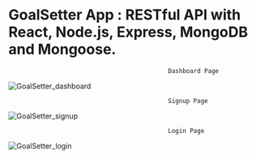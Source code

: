 # GoalSetter App : RESTful API with React, Node.js, Express, MongoDB and Mongoose.

                                                Dashboard Page
![GoalSetter_dashboard](https://user-images.githubusercontent.com/57776529/172061523-33658426-c117-405e-a5cd-93789fc6be23.png) 
                                         
                                                Signup Page
![GoalSetter_signup](https://user-images.githubusercontent.com/57776529/172061524-976bbe5d-5d5e-410a-beae-3fb41698080e.png)
                                         
                                                Login Page
![GoalSetter_login](https://user-images.githubusercontent.com/57776529/172061525-73865cb8-384b-45ab-9ca2-952f6ca933bb.png)
